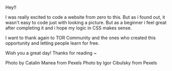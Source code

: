 Hey!!

I was really excited to code a website from zero to this.
But as i found out, it wasn't easy to code just with looking a picture.
But as a beginner i feel great after completing it and i hope my logic in CSS makes sense.

I want to thank again to TOR Community and the ones who created this opportunity and letting people learn for free.

Wish you a great day!
Thanks for reading ~


Photo by Catalin Manea from Pexels
Photo by Igor Cibulsky from Pexels

